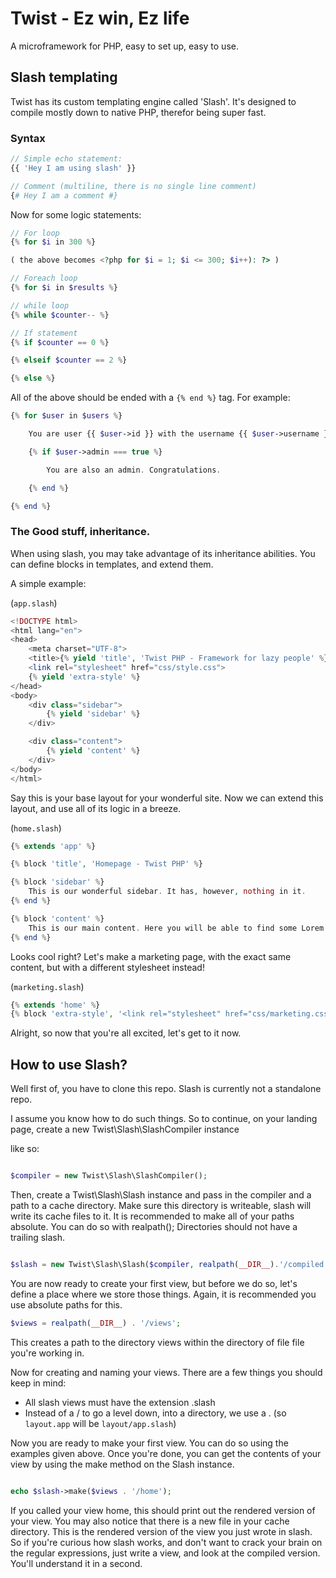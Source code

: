 # Twist - Ez win, Ez life

A microframework for PHP, easy to set up, easy to use.


## Slash templating

Twist has its custom templating engine called 'Slash'. It's designed to compile mostly
down to native PHP, therefor being super fast.

### Syntax

```php
// Simple echo statement:
{{ 'Hey I am using slash' }}

// Comment (multiline, there is no single line comment)
{# Hey I am a comment #}

```

Now for some logic statements:

```php
// For loop
{% for $i in 300 %}

( the above becomes <?php for $i = 1; $i <= 300; $i++): ?> )

// Foreach loop
{% for $i in $results %}

// while loop
{% while $counter-- %}

// If statement
{% if $counter == 0 %}

{% elseif $counter == 2 %}

{% else %}

```

All of the above should be ended with a `{% end %}` tag. For example:

```php
{% for $user in $users %}

	You are user {{ $user->id }} with the username {{ $user->username }} and your date of birth is {% $user->dob %}

	{% if $user->admin === true %}

		You are also an admin. Congratulations.

	{% end %}

{% end %}
```

### The Good stuff, inheritance.

When using slash, you may take advantage of its inheritance abilities. You can define blocks in templates, and extend them.

A simple example:

(`app.slash`)
```php
<!DOCTYPE html>
<html lang="en">
<head>
	<meta charset="UTF-8">
	<title>{% yield 'title', 'Twist PHP - Framework for lazy people' %}</title>
	<link rel="stylesheet" href="css/style.css">
	{% yield 'extra-style' %}
</head>
<body>
	<div class="sidebar">
		{% yield 'sidebar' %}
	</div>

	<div class="content">
		{% yield 'content' %}
	</div>
</body>
</html>
```

Say this is your base layout for your wonderful site. Now we can extend this layout, and use all of its logic in a breeze.

(`home.slash`)
```php
{% extends 'app' %}

{% block 'title', 'Homepage - Twist PHP' %}

{% block 'sidebar' %}
	This is our wonderful sidebar. It has, however, nothing in it.
{% end %}

{% block 'content' %}
	This is our main content. Here you will be able to find some Lorem ipsum dolor sit amet, consectetur adipisicing elit. Sint delectus voluptatibus sunt itaque dolorem accusamus saepe in ex vitae. Minus?
{% end %}
```

Looks cool right? Let's make a marketing page, with the exact same content, but with a different stylesheet instead!

(`marketing.slash`)
```php
{% extends 'home' %}
{% block 'extra-style', '<link rel="stylesheet" href="css/marketing.css">' %}
```

Alright, so now that you're all excited, let's get to it now.

## How to use Slash?

Well first of, you have to clone this repo. Slash is currently not a standalone repo.

I assume you know how to do such things. So to continue, on your landing page, create a new Twist\Slash\SlashCompiler instance

like so:

```php

$compiler = new Twist\Slash\SlashCompiler();
```

Then, create a Twist\Slash\Slash instance and pass in the compiler and a path to a cache directory. Make sure this directory is writeable, slash will write its cache files to it.
It is recommended to make all of your paths absolute.
You can do so with realpath(); Directories should not have a trailing slash.
```php

$slash = new Twist\Slash\Slash($compiler, realpath(__DIR__).'/compiled');
```

You are now ready to create your first view, but before we do so, let's define a place where we store those things.
Again, it is recommended you use absolute paths for this.

```php
$views = realpath(__DIR__) . '/views';
```

This creates a path to the directory views within the directory of file file you're working in.

Now for creating and naming your views. There are a few things you should keep in mind:

* All slash views must have the extension .slash
* Instead of a / to go a level down, into a directory, we use a . (so `layout.app` will be `layout/app.slash`)

Now you are ready to make your first view. You can do so using the examples given above. Once you're done, you can get the contents of your view by using the make method on the Slash instance.

```php

echo $slash->make($views . '/home');

```

If you called your view home, this should print out the rendered version of your view. You may also notice that there is a new file in your cache directory. This is the rendered version of the view you just wrote in slash.
So if you're curious how slash works, and don't want to crack your brain on the regular expressions, just write a view, and look at the compiled version. You'll understand it in a second.